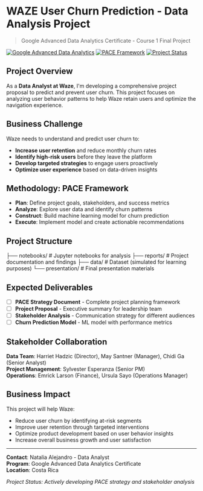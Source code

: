 # WAZE User Churn Prediction - Data Analysis Project
> Google Advanced Data Analytics Certificate - Course 1 Final Project

[![Google Advanced Data Analytics](https://img.shields.io/badge/Google-Advanced%20Data%20Analytics-4285F4)]()
[![PACE Framework](https://img.shields.io/badge/Methodology-PACE%20Framework-FF6B6B)]()
[![Project Status](https://img.shields.io/badge/Status-In%20Progress-yellow)]()

## Project Overview
As a **Data Analyst at Waze**, I'm developing a comprehensive project proposal to predict and prevent user churn. This project focuses on analyzing user behavior patterns to help Waze retain users and optimize the navigation experience.

## Business Challenge
Waze needs to understand and predict user churn to:
- **Increase user retention** and reduce monthly churn rates
- **Identify high-risk users** before they leave the platform  
- **Develop targeted strategies** to engage users proactively
- **Optimize user experience** based on data-driven insights

## Methodology: PACE Framework
- **Plan**: Define project goals, stakeholders, and success metrics
- **Analyze**: Explore user data and identify churn patterns
- **Construct**: Build machine learning model for churn prediction
- **Execute**: Implement model and create actionable recommendations

## Project Structure
├── notebooks/          # Jupyter notebooks for analysis
├── reports/           # Project documentation and findings
├── data/             # Dataset (simulated for learning purposes)
└── presentation/     # Final presentation materials

## Expected Deliverables
- [ ] **PACE Strategy Document** - Complete project planning framework
- [ ] **Project Proposal** - Executive summary for leadership team
- [ ] **Stakeholder Analysis** - Communication strategy for different audiences
- [ ] **Churn Prediction Model** - ML model with performance metrics

## Stakeholder Collaboration
**Data Team**: Harriet Hadzic (Director), May Santner (Manager), Chidi Ga (Senior Analyst)  
**Project Management**: Sylvester Esperanza (Senior PM)  
**Operations**: Emrick Larson (Finance), Ursula Sayo (Operations Manager)

## Business Impact
This project will help Waze:
- Reduce user churn by identifying at-risk segments
- Improve user retention through targeted interventions
- Optimize product development based on user behavior insights
- Increase overall business growth and user satisfaction

---

**Contact**: Natalia Alejandro - Data Analyst  
**Program**: Google Advanced Data Analytics Certificate  
**Location**: Costa Rica

*Project Status: Actively developing PACE strategy and stakeholder analysis*
